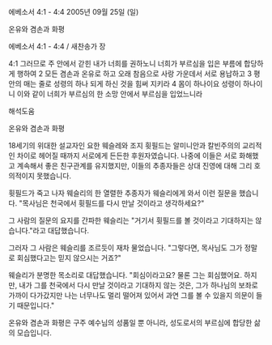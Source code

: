 에베소서 4:1 - 4:4 
2005년 09월 25일 (일)

온유와 겸손과 화평



에베소서 4:1 - 4:4 / 새찬송가  장


4:1 그러므로 주 안에서 갇힌 내가 너희를 권하노니 너희가 부르심을 입은 부름에 합당하게 행하여 2 모든 겸손과 온유로 하고 오래 참음으로 사랑 가운데서 서로 용납하고 3 평안의 매는 줄로 성령의 하나 되게 하신 것을 힘써 지키라 4 몸이 하나이요 성령이 하나이니 이와 같이 너희가 부르심의 한 소망 안에서 부르심을 입었느니라

해석도움





온유와 겸손과 화평 

18세기의 위대한 설교자인 요한 웨슬레와 조지 휫필드는 알미니안과 칼빈주의의 교리적인 차이로 헤어질 때까지 서로에게 든든한 후원자였습니다. 나중에 이들은 서로 화해했고 계속해서 좋은 친구관계를 유지했지만, 이들의 추종자들은 상대 진영에 대해 그리 호의적이지 못했습니다. 

휫필드가 죽고 나자 웨슬리의 한 열렬한 추종자가 웨슬리에게 와서 이런 질문을 했습니다. 
"목사님은 천국에서 휫필드를 다시 만날 것이라고 생각하세요?"

그 사람의 질문의 요지를 간파한 웨슬리는 "거기서 휫필드를 볼 것이라고 기대하지는 않습니다."라고 대답했습니다. 

그러자 그 사람은 웨슬리를 조르듯이 재차 물었습니다. 
"그렇다면, 목사님도 그가 정말로 회심했다고는 믿지 않으시는 거죠?" 

웨슬리가 분명한 목소리로 대답했습니다. 
"회심이라고요? 물론 그는 회심했어요. 하지만, 내가 그를 천국에서 다시 만날 것이라고 기대하지 않는 것은, 그가 하나님의 보좌로 가까이 다가갔지만 나는 너무나도 멀리 떨어져 있어서 과연 그를 볼 수 있을지 의문이 들기 때문입니다." 

온유와 겸손과 화평은 구주 예수님의 성품일 뿐 아니라, 성도로서의 부르심에 합당한 삶의 모습입니다.
